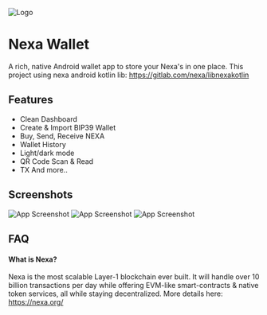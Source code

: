 
![Logo](https://i.ibb.co/mNVy2ts/nexa-placeholder.png)


# Nexa Wallet

A rich, native Android wallet app to store your Nexa's in one place.
This project using nexa android kotlin lib: https://gitlab.com/nexa/libnexakotlin


## Features

- Clean Dashboard
- Create & Import BIP39 Wallet
- Buy, Send, Receive NEXA
- Wallet History
- Light/dark mode
- QR Code Scan & Read
- TX And more..
## Screenshots

![App Screenshot](https://i.ibb.co/nC3qSRf/nexa-flow2.png)
![App Screenshot](https://i.ibb.co/d5XpdhP/nexa-flow2.png)
![App Screenshot](https://i.ibb.co/YtdrvGM/nexa-flow3.png)


## FAQ

#### What is Nexa?

Nexa is the most scalable Layer-1 blockchain ever built. It will handle over 10 billion transactions per day while offering EVM-like smart-contracts & native token services, all while staying decentralized. More details here: https://nexa.org/

